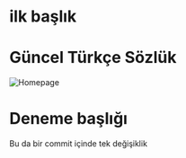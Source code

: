# ilk başlık

# Güncel Türkçe Sözlük
![Homepage](https://raw.githubusercontent.com/harunguter/turkish-dictionary/master/screenshot/new.png)  

# Deneme başlığı
Bu da bir commit içinde tek değişiklik